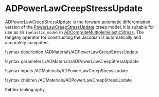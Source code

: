 # ADPowerLawCreepStressUpdate<RESIDUAL>

ADPowerLawCreepStressUpdate is the forward automatic differentiation version of
the [PowerLawCreepStressUpdate](/PowerLawCreepStressUpdate.md) creep model. It
is suitable for use as an `inelastic_model` in
[ADComputeMultipleInelasticStress](/ADComputeMultipleInelasticStress.md). The
tangeny operator for constructing the Jacobian is automatically and accurately
computed.

!syntax description /ADMaterials/ADPowerLawCreepStressUpdate<RESIDUAL>

!syntax parameters /ADMaterials/ADPowerLawCreepStressUpdate<RESIDUAL>

!syntax inputs /ADMaterials/ADPowerLawCreepStressUpdate<RESIDUAL>

!syntax children /ADMaterials/ADPowerLawCreepStressUpdate<RESIDUAL>

!bibtex bibliography
